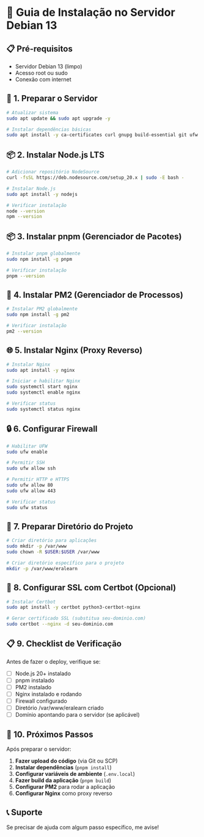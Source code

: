 # 🚀 Guia de Instalação no Servidor Debian 13

## 📋 Pré-requisitos
- Servidor Debian 13 (limpo)
- Acesso root ou sudo
- Conexão com internet

## 🔧 1. Preparar o Servidor

```bash
# Atualizar sistema
sudo apt update && sudo apt upgrade -y

# Instalar dependências básicas
sudo apt install -y ca-certificates curl gnupg build-essential git ufw software-properties-common
```

## 📦 2. Instalar Node.js LTS

```bash
# Adicionar repositório NodeSource
curl -fsSL https://deb.nodesource.com/setup_20.x | sudo -E bash -

# Instalar Node.js
sudo apt install -y nodejs

# Verificar instalação
node --version
npm --version
```

## 📦 3. Instalar pnpm (Gerenciador de Pacotes)

```bash
# Instalar pnpm globalmente
sudo npm install -g pnpm

# Verificar instalação
pnpm --version
```

## 🔧 4. Instalar PM2 (Gerenciador de Processos)

```bash
# Instalar PM2 globalmente
sudo npm install -g pm2

# Verificar instalação
pm2 --version
```

## 🌐 5. Instalar Nginx (Proxy Reverso)

```bash
# Instalar Nginx
sudo apt install -y nginx

# Iniciar e habilitar Nginx
sudo systemctl start nginx
sudo systemctl enable nginx

# Verificar status
sudo systemctl status nginx
```

## 🔒 6. Configurar Firewall

```bash
# Habilitar UFW
sudo ufw enable

# Permitir SSH
sudo ufw allow ssh

# Permitir HTTP e HTTPS
sudo ufw allow 80
sudo ufw allow 443

# Verificar status
sudo ufw status
```

## 📁 7. Preparar Diretório do Projeto

```bash
# Criar diretório para aplicações
sudo mkdir -p /var/www
sudo chown -R $USER:$USER /var/www

# Criar diretório específico para o projeto
mkdir -p /var/www/eralearn
```

## 🔑 8. Configurar SSL com Certbot (Opcional)

```bash
# Instalar Certbot
sudo apt install -y certbot python3-certbot-nginx

# Gerar certificado SSL (substitua seu-dominio.com)
sudo certbot --nginx -d seu-dominio.com
```

## 📋 9. Checklist de Verificação

Antes de fazer o deploy, verifique se:

- [ ] Node.js 20+ instalado
- [ ] pnpm instalado
- [ ] PM2 instalado
- [ ] Nginx instalado e rodando
- [ ] Firewall configurado
- [ ] Diretório /var/www/eralearn criado
- [ ] Domínio apontando para o servidor (se aplicável)

## 🚀 10. Próximos Passos

Após preparar o servidor:

1. **Fazer upload do código** (via Git ou SCP)
2. **Instalar dependências** (`pnpm install`)
3. **Configurar variáveis de ambiente** (`.env.local`)
4. **Fazer build da aplicação** (`pnpm build`)
5. **Configurar PM2** para rodar a aplicação
6. **Configurar Nginx** como proxy reverso

## 📞 Suporte

Se precisar de ajuda com algum passo específico, me avise!
